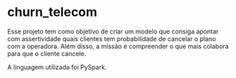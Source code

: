 # churn_telecom

Esse projeto tem como objetivo de criar um modelo que consiga apontar com assertividade quais clientes tem probabilidade de cancelar o plano com a operadora. Além disso, a missão é compreender o que mais colabora para que o cliente cancele.

A linguagem utilizada foi PySpark.